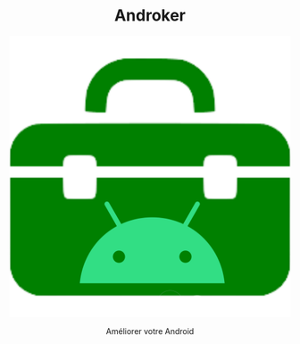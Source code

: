 <div align="center">
<h1>Androker</h1>
  <img src="logo.png" />
  <p>Améliorer votre Android</p>
</div>
